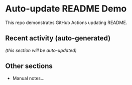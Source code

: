 # Auto-update README Demo

This repo demonstrates GitHub Actions updating README.

## Recent activity (auto-generated)

<!-- AUTO-UPDATE-START -->
*(this section will be auto-updated)*
<!-- AUTO-UPDATE-END -->

## Other sections
- Manual notes...
